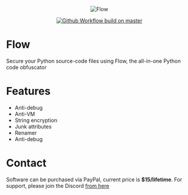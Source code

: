<p align="center">
  <img src="https://imgur.com/5YQQqJe.png" alt="Flow" />
</p>
<p align="center">
  <a href="https://discord.gg/79RjTfpzcW" target="_blank">
    <img src="https://img.shields.io/badge/python-3.10-blue.svg" alt="Github Workflow build on master" />
  </a>

# Flow 
Secure your Python source-code files using Flow, the all-in-one Python code obfuscator
  
# Features
  - Anti-debug
  - Anti-VM
  - String encryption
  - Junk attributes
  - Renamer
  - Anti-debug

# Contact
Software can be purchased via PayPal, current price is **$15/lifetime**. For support, please join the Discord [from here](https://google.com)

